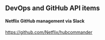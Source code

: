 ## DevOps and GitHub API items
#### Netflix GitHub management via Slack
https://github.com/Netflix/hubcommander
